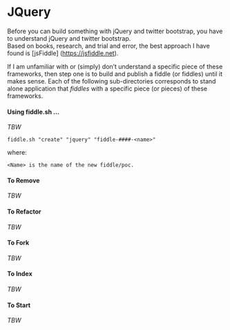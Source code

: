 JQuery
======

Before you can build something with jQuery and twitter bootstrap, you have to understand jQuery and twitter bootstrap.  
Based on books, research, and trial and error, the best approach I have found is [jsFiddle] (https://jsfiddle.net).  

If I am unfamiliar with or (simply) don’t understand a specific piece of these frameworks, then step one is to build 
and publish a fiddle (or fiddles) until it makes sense.  Each of the following sub-directories corresponds to stand 
alone application that *fiddles* with a specific piece (or pieces) of these frameworks.


#### Using fiddle.sh ...

_TBW_

    fiddle.sh "create" "jquery" "fiddle-####-<name>"

where:

    <Name> is the name of the new fiddle/poc.


#### To Remove

_TBW_

#### To Refactor

_TBW_

#### To Fork

_TBW_

#### To Index

_TBW_

#### To Start

_TBW_

